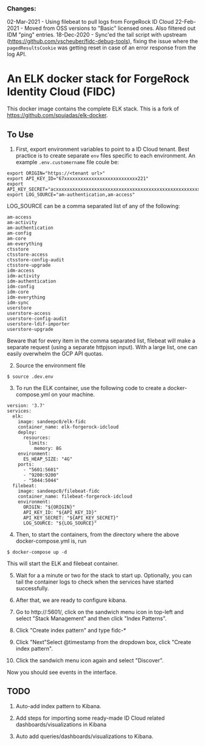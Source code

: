 ### Changes:

02-Mar-2021 - Using filebeat to pull logs from ForgeRock ID Cloud
22-Feb-2021 - Moved from OSS versions to "Basic" licensed ones. Also filtered out IDM "ping" entries.
18-Dec-2020 - Sync'ed the tail script with upstream (https://github.com/vscheuber/fidc-debug-tools), fixing the issue where the `pagedResultsCookie` was getting reset in case of an error response from the log API.


# An ELK docker stack for ForgeRock Identity Cloud (FIDC)
This docker image contains the complete ELK stack. This is a fork of https://github.com/spujadas/elk-docker.

## To Use

1. First, export environment variables to point to a ID Cloud tenant. Best practice is to create separate `env` files specific to each environment. An example `.env.customername` file coule be:

```
export ORIGIN="https://<tenant url>"
export API_KEY_ID="67xxxxxxxxxxxxxxxxxxxxxxxxxxx221"
export API_KEY_SECRET="acxxxxxxxxxxxxxxxxxxxxxxxxxxxxxxxxxxxxxxxxxxxxxxxxxxxxxxxxxxxxd6"
export LOG_SOURCE="am-authentication,am-access"
```

LOG_SOURCE can be a comma separated list of any of the following:
```
am-access
am-activity
am-authentication
am-config
am-core
am-everything
ctsstore
ctsstore-access
ctsstore-config-audit
ctsstore-upgrade
idm-access
idm-activity
idm-authentication
idm-config
idm-core
idm-everything
idm-sync
userstore
userstore-access
userstore-config-audit
userstore-ldif-importer
userstore-upgrade
```
Beware that for every item in the comma separated list, filebeat will make a separate request (using a separate httpjson input). With a large list, one can easily overwhelm the GCP API quotas.

2. Source the environment file

```
$ source .dev.env
```

3. To run the ELK container, use the following code to create a docker-compose.yml on your machine.
```
version: '3.7'
services:
  elk:
    image: sandeepc0/elk-fidc
    container_name: elk-forgerock-idcloud
    deploy:
      resources:
        limits:
          memory: 8G
    environment:
      ES_HEAP_SIZE: "4G"
    ports:
      - "5601:5601"
      - "9200:9200"
      - "5044:5044"
  filebeat:
    image: sandeepc0/filebeat-fidc
    container_name: filebeat-forgerock-idcloud
    environment:
      ORIGIN: "${ORIGIN}"
      API_KEY_ID: "${API_KEY_ID}"
      API_KEY_SECRET: "${API_KEY_SECRET}"
      LOG_SOURCE: "${LOG_SOURCE}"
```

4. Then, to start the containers, from the directory where the above docker-compose.yml is, run
```
$ docker-compose up -d
```
This will start the ELK and filebeat container.

5. Wait for a a minute or two for the stack to start up. Optionally, you can tail the container logs to check when the services have started successfully.

6. After that, we are ready to configure kibana.

7. Go to http://<host>:5601/, click on the sandwich menu icon in top-left and select "Stack Management" and then click "Index Patterns".

8. Click "Create index pattern" and type fidc-*

9. Click "Next"Select @timestamp from the dropdown box, click "Create index pattern".

10. Click the sandwich menu icon again and select "Discover".

Now you should see events in the interface.

## TODO
1. Auto-add index pattern to Kibana.

2. Add steps for importing some ready-made ID Cloud related dashboards/visualizations in Kibana

3. Auto add queries/dashboards/visualizations to Kibana.
